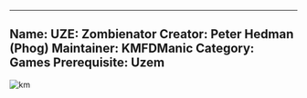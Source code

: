 -----------------------
Name: UZE: Zombienator
Creator: Peter Hedman (Phog)
Maintainer: KMFDManic
Category: Games
Prerequisite: Uzem
-----------------------
![km](https://i.imgur.com/bpq8ykN.jpg)
